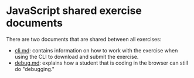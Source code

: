 # JavaScript shared exercise documents

There are two documents that are shared between all exercises:

- [cli.md][cli]: contains information on how to work with the exercise when using the CLI to download and submit the exercise.
- [debug.md][debug]: explains how a student that is coding in the browser can still do "debugging."

[cli]: ./cli.md
[debug]: ./debug.md
